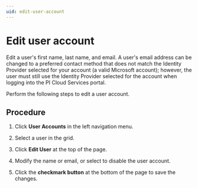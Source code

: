 ```yaml
---
uid: edit-user-account
---
```


# Edit user account

Edit a user's first name, last name, and email. A user's email address can be changed to a preferred contact method that does not match the Identity Provider selected for your account (a valid Microsoft account); however, the user must still use the Identity Provider selected for the account when logging into the PI Cloud Services portal.

Perform the following steps to edit a user account.

## Procedure

1. Click **User Accounts** in the left navigation menu.

1. Select a user in the grid.

1. Click **Edit User** at the top of the page.

1. Modify the name or email, or select to disable the user account.

1. Click the **checkmark button** at the bottom of the page to save the changes.
